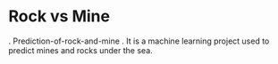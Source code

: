 # Rock vs Mine 
. Prediction-of-rock-and-mine
. It is a machine learning project used to predict mines and rocks under the sea.
